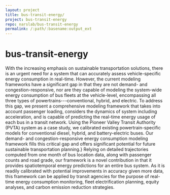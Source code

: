 ```yaml
---
layout: project
title: bus-transit-energy/
project: bus-transit-energy
repo: narslab/bus-transit-energy
permalink: /:path/:basename:output_ext
---
```


# bus-transit-energy
With the increasing emphasis on sustainable transportation solutions, there is an urgent need for a system that can accurately assess vehicle-specific energy consumption in real-time. However, the current modeling frameworks have a significant gap in that they are not demand- and congestion-responsive, nor are they capable of modeling the system-wide energy consumption of bus fleets at the vehicle-level, encompassing all three types of powertrains---conventional, hybrid, and electric. 
To address this gap, we present a comprehensive modeling framework that takes into account passenger loading, considers the dynamics of system including acceleration, and is capable of predicting the real-time energy usage of each bus in a transit network. 
Using the Pioneer Valley Transit Authority (PVTA) system as a case study, we calibrated existing powertrain-specific models for conventional diesel, hybrid, and battery-electric buses. Our demand- and congestion-responsive energy consumption modeling framework fills this critical gap and offers significant potential for future sustainable transportation planning.}
Relying on detailed trajectories computed from one month of bus location data, along with passenger counts and road grade, our framework is a novel contribution in that it provides spatiotemporal energy predictions for an entire bus system.
As it is readily calibrated with potential improvements in accuracy given more data, this framework can be applied by transit agencies for the purpose of real-time energy consumption monitoring, fleet electrification planning, equity analyses, and carbon emission reduction strategies.
